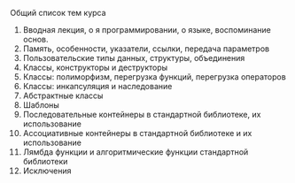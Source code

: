 Общий список тем курса

1. Вводная лекция, о я программировании, о языке, воспоминание основ.
2. Память, особенности, указатели, ссылки, передача параметров
3. Пользовательские типы данных, структуры, объединения
4. Классы, конструкторы и деструкторы
5. Классы: полиморфизм, перегрузка функций, перегрузка операторов
6. Классы: инкапсуляция и наследование
7. Абстрактные классы
8. Шаблоны
9. Последовательные контейнеры в стандартной библиотеке, их использование
10. Ассоциативные контейнеры в стандартной библиотеке и их использование
11. Лямбда функции и алгоритмические функции стандартной библиотеки
12. Исключения


